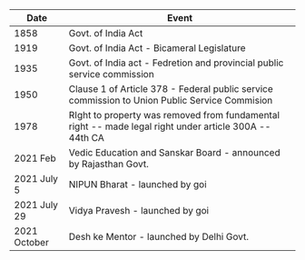 Date|Event
--|--
1858|Govt. of India Act
1919|Govt. of India Act - Bicameral Legislature
1935|Govt. of India act - Fedretion and provincial public service commission
1950|Clause 1 of Article 378 - Federal public service commission to Union Public Service Commision
1978|RIght to property was removed from fundamental right -- made legal right under article 300A -- 44th CA
2021 Feb|Vedic Education and Sanskar Board - announced by Rajasthan Govt.
2021 July 5| NIPUN Bharat - launched by goi
2021 July 29|Vidya Pravesh - launched by goi
2021 October|Desh ke Mentor - launched by Delhi Govt. 